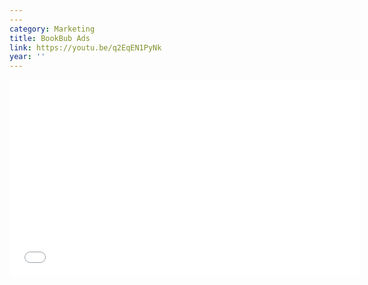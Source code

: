 ```yaml
---
---
category: Marketing
title: BookBub Ads
link: https://youtu.be/q2EqEN1PyNk
year: ''
---
```

<iframe width="560" height="315" src="{{ page.link }}" frameborder="0" allowfullscreen></iframe>

